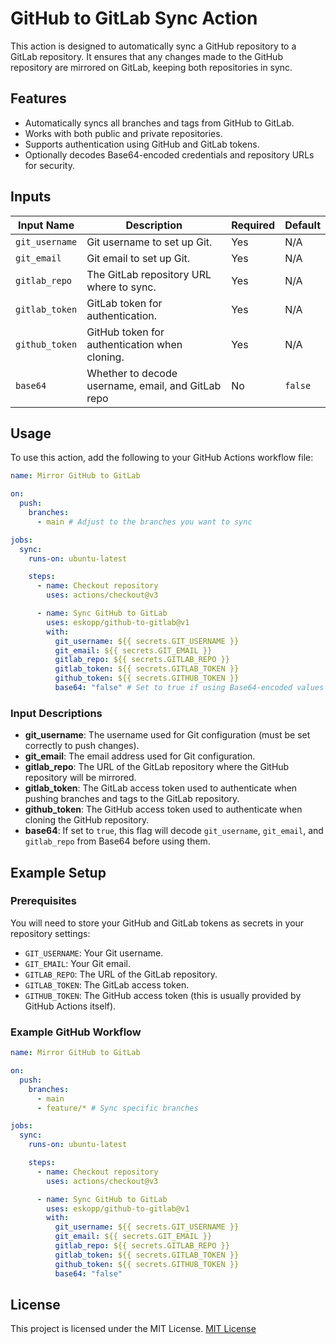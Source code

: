 # GitHub to GitLab Sync Action

This action is designed to automatically sync a GitHub repository to a GitLab repository. It ensures that any changes made to the GitHub repository are mirrored on GitLab, keeping both repositories in sync.

## Features

- Automatically syncs all branches and tags from GitHub to GitLab.
- Works with both public and private repositories.
- Supports authentication using GitHub and GitLab tokens.
- Optionally decodes Base64-encoded credentials and repository URLs for security.

## Inputs

| Input Name     | Description                                        | Required | Default |
| -------------- | -------------------------------------------------- | -------- | ------- |
| `git_username` | Git username to set up Git.                        | Yes      | N/A     |
| `git_email`    | Git email to set up Git.                           | Yes      | N/A     |
| `gitlab_repo`  | The GitLab repository URL where to sync.           | Yes      | N/A     |
| `gitlab_token` | GitLab token for authentication.                   | Yes      | N/A     |
| `github_token` | GitHub token for authentication when cloning.      | Yes      | N/A     |
| `base64`       | Whether to decode username, email, and GitLab repo | No       | `false` |

## Usage

To use this action, add the following to your GitHub Actions workflow file:

```yaml
name: Mirror GitHub to GitLab

on:
  push:
    branches:
      - main # Adjust to the branches you want to sync

jobs:
  sync:
    runs-on: ubuntu-latest

    steps:
      - name: Checkout repository
        uses: actions/checkout@v3

      - name: Sync GitHub to GitLab
        uses: eskopp/github-to-gitlab@v1
        with:
          git_username: ${{ secrets.GIT_USERNAME }}
          git_email: ${{ secrets.GIT_EMAIL }}
          gitlab_repo: ${{ secrets.GITLAB_REPO }}
          gitlab_token: ${{ secrets.GITLAB_TOKEN }}
          github_token: ${{ secrets.GITHUB_TOKEN }}
          base64: "false" # Set to true if using Base64-encoded values
```

### Input Descriptions

- **git_username**: The username used for Git configuration (must be set correctly to push changes).
- **git_email**: The email address used for Git configuration.
- **gitlab_repo**: The URL of the GitLab repository where the GitHub repository will be mirrored.
- **gitlab_token**: The GitLab access token used to authenticate when pushing branches and tags to the GitLab repository.
- **github_token**: The GitHub access token used to authenticate when cloning the GitHub repository.
- **base64**: If set to `true`, this flag will decode `git_username`, `git_email`, and `gitlab_repo` from Base64 before using them.

## Example Setup

### Prerequisites

You will need to store your GitHub and GitLab tokens as secrets in your repository settings:

- `GIT_USERNAME`: Your Git username.
- `GIT_EMAIL`: Your Git email.
- `GITLAB_REPO`: The URL of the GitLab repository.
- `GITLAB_TOKEN`: The GitLab access token.
- `GITHUB_TOKEN`: The GitHub access token (this is usually provided by GitHub Actions itself).

### Example GitHub Workflow

```yaml
name: Mirror GitHub to GitLab

on:
  push:
    branches:
      - main
      - feature/* # Sync specific branches

jobs:
  sync:
    runs-on: ubuntu-latest

    steps:
      - name: Checkout repository
        uses: actions/checkout@v3

      - name: Sync GitHub to GitLab
        uses: eskopp/github-to-gitlab@v1
        with:
          git_username: ${{ secrets.GIT_USERNAME }}
          git_email: ${{ secrets.GIT_EMAIL }}
          gitlab_repo: ${{ secrets.GITLAB_REPO }}
          gitlab_token: ${{ secrets.GITLAB_TOKEN }}
          github_token: ${{ secrets.GITHUB_TOKEN }}
          base64: "false"
```

## License

This project is licensed under the MIT License. [MIT License](./LICENSE)
